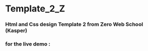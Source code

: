 # Template_2_Z
### Html and Css design Template 2 from Zero Web School (Kasper)
### for the live demo : 

